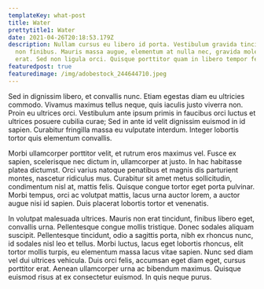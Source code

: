 ```yaml
---
templateKey: what-post
title: Water
prettytitle1: Water
date: 2021-04-26T20:18:53.179Z
description: Nullam cursus eu libero id porta. Vestibulum gravida tincidunt nibh
  non finibus. Mauris massa augue, elementum at nulla nec, gravida molestie
  erat. Sed non ligula orci. Quisque porttitor quam in libero tempor fermentum.
featuredpost: true
featuredimage: /img/adobestock_244644710.jpeg
---
```


Sed in dignissim libero, et convallis nunc. Etiam egestas diam eu ultricies commodo. Vivamus maximus tellus neque, quis iaculis justo viverra non. Proin eu ultrices orci. Vestibulum ante ipsum primis in faucibus orci luctus et ultrices posuere cubilia curae; Sed in ante id velit dignissim euismod in id sapien. Curabitur fringilla massa eu vulputate interdum. Integer lobortis tortor quis elementum convallis.

Morbi ullamcorper porttitor velit, et rutrum eros maximus vel. Fusce ex sapien, scelerisque nec dictum in, ullamcorper at justo. In hac habitasse platea dictumst. Orci varius natoque penatibus et magnis dis parturient montes, nascetur ridiculus mus. Curabitur sit amet metus sollicitudin, condimentum nisl at, mattis felis. Quisque congue tortor eget porta pulvinar. Morbi tempus, orci ac volutpat mattis, lacus urna auctor lorem, a auctor augue nisi id sapien. Duis placerat lobortis tortor et venenatis.

In volutpat malesuada ultrices. Mauris non erat tincidunt, finibus libero eget, convallis urna. Pellentesque congue mollis tristique. Donec sodales aliquam suscipit. Pellentesque tincidunt, odio a sagittis porta, nibh ex rhoncus nunc, id sodales nisl leo et tellus. Morbi luctus, lacus eget lobortis rhoncus, elit tortor mollis turpis, eu elementum massa lacus vitae sapien. Nunc sed diam vel dui ultrices vehicula. Duis orci felis, accumsan eget diam eget, cursus porttitor erat. Aenean ullamcorper urna ac bibendum maximus. Quisque euismod risus at ex consectetur euismod. In quis neque purus.
